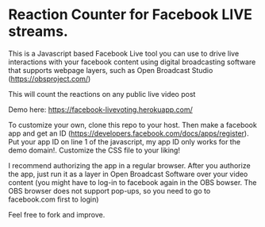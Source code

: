 # Reaction Counter for Facebook LIVE streams.

This is a Javascript based Facebook Live tool you can use to drive live interactions with your facebook content using digital broadcasting software that supports webpage layers, such as Open Broadcast Studio (https://obsproject.com/)

This will count the reactions on any public live video post

Demo here:
https://facebook-livevoting.herokuapp.com/

To customize your own, clone this repo to your host. Then make a facebook app and get an ID (https://developers.facebook.com/docs/apps/register). Put your app ID on line 1 of the javascript, my app ID only works for the demo domain!. Customize the CSS file to your liking! 

I recommend authorizing the app in a regular browser. After you authorize the app, just run it as a layer in Open Broadcast Software over your video content (you might have to log-in to facebook again in the OBS bowser. The OBS browser does not support pop-ups, so you need to go to facebook.com first to login)

Feel free to fork and improve. 




